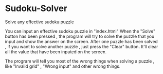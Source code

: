 # Sudoku-Solver
Solve any effective sudoku puzzle

You can input an effective sudoku puzzle in "index.html"
When the "Solve" button has been pressed , the program will try to solve the puzzle that you input and show the answer on the screen.
After one puzzle has been solved , if you want to solve another puzzle , just press the "Clear" button. It'll clear all the value that have been inputed on the screen.

The program will tell you most of the wrong things when solving a puzzle , like "Invalid grid" , "Wrong input" and other wrong things.
